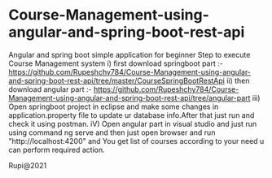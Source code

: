 # Course-Management-using-angular-and-spring-boot-rest-api
Angular and spring boot simple application for beginner
Step to execute Course Management system
i) first download springboot part :- https://github.com/Rupeshchy784/Course-Management-using-angular-and-spring-boot-rest-api/tree/master/CourseSpringBootRestApi
ii) then download angular part :- https://github.com/Rupeshchy784/Course-Management-using-angular-and-spring-boot-rest-api/tree/angular-part
iii) Open springboot project in eclipse and make some changes in application.property file to update ur database info.After that just run and check it using postman.
iV) Open angular part in visual studio and just run using command ng serve and then just open browser and run "http://localhost:4200" and You get list of courses
according to your need u can perform required action.

Rupi@2021
